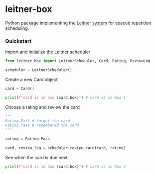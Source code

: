 # leitner-box

Python package implementing the [Leitner system](https://en.wikipedia.org/wiki/Leitner_system) for spaced repetition scheduling.

### Quickstart


Import and initialize the Leitner scheduler

```python
from leitner_box import LeitnerScheduler, Card, Rating, ReviewLog

scheduler = LeitnerScheduler()
```

Create a new Card object

```python
card = Card()

print(f"card is in box {card.box}") # card is in box 1
```

Choose a rating and review the card

```python
"""
Rating.Fail # forgot the card
Rating.Pass # remembered the card
"""

rating = Rating.Pass

card, review_log = scheduler.review_card(card, rating)
```

See when the card is due next

```python
print(f"card is in box {card.box}") # card is in box 2
```